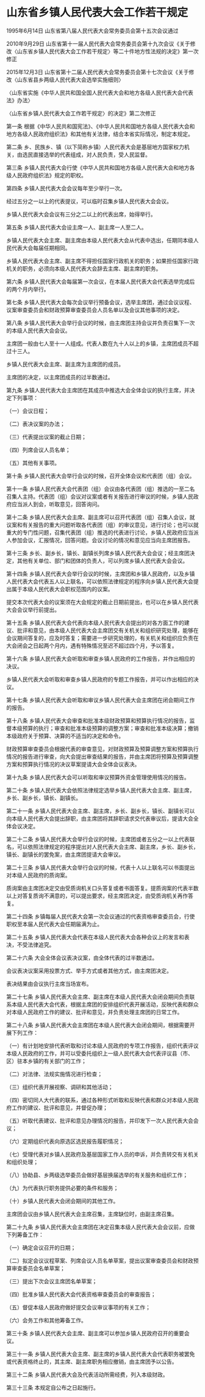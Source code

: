# 山东省乡镇人民代表大会工作若干规定

1995年6月14日 山东省第八届人民代表大会常务委员会第十五次会议通过

2010年9月29日 山东省第十一届人民代表大会常务委员会第十九次会议《关于修改〈山东省乡镇人民代表大会工作若干规定〉等二十件地方性法规的决定》第一次修正

2015年12月3日 山东省第十二届人民代表大会常务委员会第十七次会议《关于修改〈山东省县乡两级人民代表大会选举实施细则〉

〈山东省实施《中华人民共和国全国人民代表大会和地方各级人民代表大会代表法》办法〉

〈山东省乡镇人民代表大会工作若干规定〉的决定》第二次修正

<!-- INFO END -->

第一条 根据《中华人民共和国宪法》、《中华人民共和国地方各级人民代表大会和地方各级人民政府组织法》和其他有关法律，结合本省实际情况，制定本规定。

第二条 乡、民族乡、镇（以下简称乡镇）人民代表大会是基层地方国家权力机关，由选民直接选举的代表组成，对人民负责，受人民监督。

第三条 乡镇人民代表大会行使《中华人民共和国地方各级人民代表大会和地方各级人民政府组织法》规定的职权。

第四条 乡镇人民代表大会会议每年至少举行一次。

经过五分之一以上的代表提议，可以临时召集乡镇人民代表大会会议。

乡镇人民代表大会会议有三分之二以上的代表出席，始得举行。

第五条 乡镇人民代表大会设主席一人、副主席一人至二人。

乡镇人民代表大会主席、副主席由本级人民代表大会从代表中选出，任期同本级人民代表大会每届任期相同。

乡镇人民代表大会主席、副主席不得担任国家行政机关的职务；如果担任国家行政机关的职务，必须向本级人民代表大会辞去主席、副主席的职务。

第六条 乡镇人民代表大会每届第一次会议，在本届人民代表大会代表选举完成后的两个月内举行。

第七条 乡镇人民代表大会每次会议举行预备会议，选举主席团，通过会议议程、议案审查委员会和财政预算审查委员会人员名单以及会议其他事项的决定。

第八条 乡镇人民代表大会举行会议的时候，由主席团主持会议并负责召集下一次的本级人民代表大会会议。

主席团一般由七人至十一人组成。代表人数在九十人以上的乡镇，主席团成员不超过十三人。

乡镇人民代表大会主席、副主席为主席团的成员。

主席团的决定，以主席团成员的过半数通过。

第九条 乡镇人民代表大会主席团在其成员中推选大会全体会议的执行主席，并决定下列事项：

（一）会议日程；

（二）表决议案的办法；

（三）代表提出议案的截止日期；

（四）列席会议人员名单；

（五）其他有关事项。

第十条 乡镇人民代表大会举行会议的时候，召开全体会议和代表团（组）会议。

第十一条 乡镇人民代表大会代表团（组）会议由各代表团（组）推选的一至二名召集人主持。代表团（组）会议对议案或者有关报告进行审议的时候，乡镇人民政府应当派人到会，听取意见，回答询问。

第十二条 乡镇人民代表大会主席、副主席可以召开代表团（组）召集人会议，就议案和有关报告的重大问题听取各代表团（组）的审议意见，进行讨论；也可以就重大的专门性问题，召集代表团（组）推选的代表进行讨论，乡镇人民政府应当派人参加会议，汇报情况，回答问题。会议讨论的情况和意见应当向主席团报告。

第十三条 乡长、副乡长，镇长、副镇长列席乡镇人民代表大会会议；经主席团决定，其他有关单位、部门和团体的负责人，可以列席乡镇人民代表大会会议。

第十四条 乡镇人民代表大会举行会议的时候，主席团和乡镇人民政府，以及乡镇人民代表大会代表五人以上联名，可以依照法律规定的程序向乡镇人民代表大会提出属于本级人民代表大会职权范围内的议案。

提交本次代表大会的议案须在大会规定的截止日期前提出，也可以在乡镇人民代表大会会议举行前提出。

第十五条 乡镇人民代表大会代表向本级人民代表大会提出的对各方面工作的建议、批评和意见，由本级人民代表大会主席团交有关机关和组织研究处理，能够在会议期间答复的，应及时答复；需要进一步研究处理的，有关机关和组织应负责在大会闭会之日起两个月内，遇有特殊情况至迟不超过四个月，予以答复。

第十六条 乡镇人民代表大会听取和审查乡镇人民政府的工作报告，并作出相应的决议。

乡镇人民代表大会听取和审查乡镇人民政府的专题工作报告，并可以作出相应的决议。

第十七条 乡镇人民代表大会听取和审议乡镇人民代表大会主席团在闭会期间工作的报告。

第十八条 乡镇人民代表大会审查和批准本级财政预算和预算执行情况的报告，监督本级预算的执行；审查和批准本级预算的调整方案；审查和批准本级决算；撤销本级政府关于预算、决算的不适当的决定和命令。

财政预算审查委员会根据代表的审查意见，对财政预算及预算调整方案和预算执行情况的报告进行审查，向大会提出审查结果的报告，并由主席团将预算及预算调整方案和预算执行情况的决议草案提请大会全体会议表决。

第十九条 乡镇人民代表大会可以听取和审议预算外资金管理使用情况的报告。

第二十条 乡镇人民代表大会依照法律规定选举乡镇人民代表大会主席、副主席，乡长、副乡长，镇长、副镇长。

第二十一条 乡镇人民代表大会主席、副主席，乡长、副乡长，镇长、副镇长可以向本级人民代表大会提出辞职，由主席团将其辞职请求交代表审议后，提请大会全体会议决定。

第二十二条 乡镇人民代表大会举行会议的时候，主席团或者五分之一以上代表联名，可以依照法律规定的程序提出对人民代表大会主席、副主席，乡长、副乡长，镇长、副镇长的罢免案，由主席团提请大会审议。

第二十三条 乡镇人民代表大会举行会议的时候，代表十人以上联名可以书面提出对本级人民政府的质询案。

质询案由主席团决定交由受质询机关口头答复或者书面答复。提质询案的代表半数以上对答复质询不满意的，可以提出要求，经主席团决定，由受质询机关再作答复。

第二十四条 乡镇每届人民代表大会第一次会议通过的代表资格审查委员会，行使职权至本届人民代表大会任期届满为止。

第二十五条 乡镇人民代表大会代表在本级人民代表大会各种会议上的发言和表决，不受法律追究。

第二十六条 大会全体会议表决议案，由全体代表的过半数通过。

会议表决议案采用投票方式、举手方式或者其他方式，由主席团决定。

表决结果由会议执行主席当场宣布。

第二十七条 乡镇人民代表大会主席、副主席在本级人民代表大会闭会期间负责联系本级人民代表大会代表，根据主席团的安排组织代表开展活动，反映代表和群众对本级人民政府工作的建议、批评和意见，并负责处理主席团的日常工作。

第二十八条 乡镇人民代表大会主席团在本级人民代表大会闭会期间，根据需要开展下列工作：

（一）有计划地安排代表听取和讨论本级人民政府的专项工作报告，组织代表评议本级人民政府的工作，并可以受委托组织上一级人民代表大会代表评议县（市、区）驻本乡镇的有关部门的工作；

（二）对法律、法规实施情况进行检查；

（三）组织代表开展视察、调研和其他活动；

（四）密切同人大代表的联系，通过各种形式听取和反映代表和群众对本级人民政府工作的建议、批评和意见，并督促办理；

（五）听取代表建议、批评和意见办理情况的报告，并印发下一次人民代表大会会议；

（六）定期组织代表向原选区选民报告履职情况；

（七）受理代表对乡镇人民政府及基层国家工作人员的申诉，并负责转交有关机关和组织处理；

（八）协助县、乡两级选举委员会做好基层换届选举的有关服务和组织工作；

（九）为代表执行职务提供必要的条件和服务；

（十）乡镇人民代表大会闭会期间的其他工作。

主席团会议由乡镇人民代表大会主席召集，主席缺位时，由副主席召集。

第二十九条 乡镇人民代表大会主席团在决定召集本级人民代表大会会议前，应做下列筹备工作：

（一）确定会议召开的日期；

（二）拟定会议议程草案、列席会议人员名单草案，提出议案审查委员会和财政预算审查委员会名单草案；

（三）提出下次会议主席团名单草案；

（四）批准乡镇人民代表大会代表资格审查委员会的审查报告；

（五）督促本级人民政府做好提交会议审议事项的有关工作；

（六）会务工作和其他筹备工作。

第三十条 乡镇人民代表大会主席、副主席可以参加乡镇人民政府召开的重要会议。

第三十一条 乡镇人民代表大会主席、副主席的乡镇人民代表大会代表职务被罢免或代表资格终止的，其主席、副主席职务相应撤销，由主席团予以公告。

第三十二条 乡镇人民代表大会及代表活动所需经费，列入本级财政。

第三十三条 本规定自公布之日起施行。

